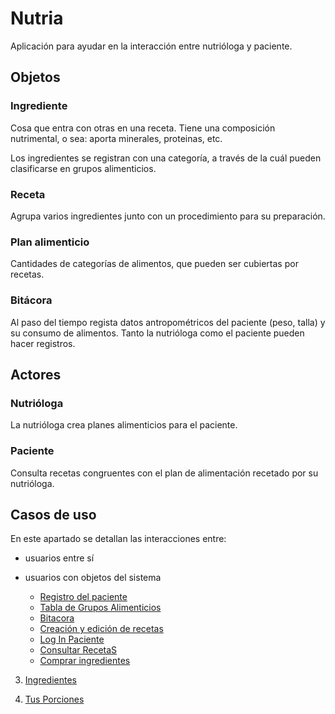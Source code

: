 # Nutria

Aplicación para ayudar en la interacción entre nutrióloga y paciente.


## Objetos

### Ingrediente

Cosa que entra con otras en una receta. Tiene una composición
nutrimental, o sea: aporta minerales, proteinas, etc.

Los ingredientes se registran con una categoría, a través de la cuál
pueden clasificarse en grupos alimenticios.


### Receta

Agrupa varios ingredientes junto con un procedimiento para su
preparación.

### Plan alimenticio

Cantidades de categorías de alimentos, que pueden ser cubiertas por
recetas.


### Bitácora

Al paso del tiempo regista datos antropométricos del paciente (peso,
talla) y su consumo de alimentos. Tanto la nutrióloga como el paciente
pueden hacer registros.



## Actores


### Nutrióloga

La nutrióloga crea planes alimenticios para el paciente.


### Paciente

Consulta recetas congruentes con el plan de alimentación recetado por
su nutrióloga.


## Casos de uso


En este apartado se detallan las interacciones entre:

- usuarios entre sí
- usuarios con objetos del sistema


	- [Registro del paciente](RegistroPac.md)
	- [Tabla de Grupos Alimenticios](Tabla%20de%20Grupos%20Alimenticios.md)
	- [Bitacora](Bitacora.md)
	- [Creación y edición de recetas](CrearEditarRecetas.md)
	- [Log In Paciente](LOGIN%20DE%20PACIENTE.md)
	- [Consultar RecetaS](Consultar%20Recetas.md)
	- [Comprar ingredientes](Lista%20de%20compras.md)

3. [Ingredientes](Ingredientes.md)

4. [Tus Porciones](Plan.md)

